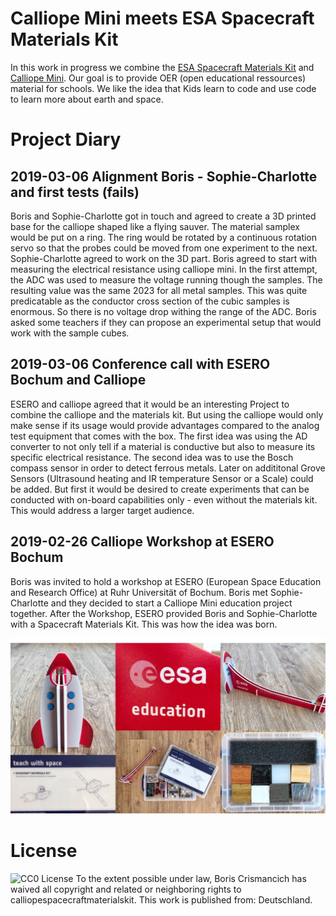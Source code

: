 # Calliope Mini meets ESA Spacecraft Materials Kit
In this work in progress we combine the [ESA Spacecraft Materials Kit](http://www.esa.int/Education/Teachers_Corner/Spacecraft_materials_kit_-_Discovering_the_different_properties_of_materials_Teach_with_space_PR07) and [Calliope Mini](https://www.calliope.cc). Our goal is to provide OER (open educational ressources) material for schools. We like the idea that Kids learn to code and use code to learn more about earth and space.

# Project Diary

## 2019-03-06 Alignment Boris - Sophie-Charlotte and first tests (fails)
Boris and Sophie-Charlotte got in touch and agreed to create a 3D printed base for the calliope shaped like a flying sauver. The material samplex would be put on a ring. The ring would be rotated by a continuous rotation servo so that the probes could be moved from one experiment to the next. Sophie-Charlotte agreed to work on the 3D part. Boris agreed to start with measuring the electrical resistance using calliope mini. In the first attempt, the ADC was used to measure the voltage running though the samples. The resulting value was the same 2023 for all metal samples. This was quite predicatable as the conductor cross section of the cubic samples is enormous. So there is no voltage drop withing the range of the ADC. Boris asked some teachers if they can propose an experimental setup that would work with the sample cubes.

## 2019-03-06 Conference call with ESERO Bochum and Calliope
ESERO and calliope agreed that it would be an interesting Project to combine the calliope and the materials kit. But using the calliope would only make sense if its usage would provide advantages compared to the analog test equipment that comes with the box. The first idea was using the AD converter to not only tell if a material is conductive but also to measure its specific electrical resistance. The second idea was to use the Bosch compass sensor in order to detect ferrous metals. Later on addititonal Grove Sensors (Ultrasound heating and IR temperature Sensor or a Scale) could be added. But first it would be desired to create experiments that can be conducted with on-board capabilities only - even without the materials kit. This would address a larger target audience.

## 2019-02-26 Calliope Workshop at ESERO Bochum
Boris was invited to hold a workshop at ESERO (European Space Education and Research Office) at Ruhr Universität of Bochum. Boris met Sophie-Charlotte and they decided to start a Calliope Mini education project together. After the Workshop, ESERO provided Boris and Sophie-Charlotte with a Spacecraft Materials Kit. This was how the idea was born.

![Picture of Spacecraft Materials Kit](https://raw.githubusercontent.com/crismancich/calliopespacecraftmaterialskit/master/esa_spacecraft_materials_kit.jpg)

# License
![CC0 License](http://i.creativecommons.org/p/zero/1.0/88x31.png)
To the extent possible under law, Boris Crismancich has waived all copyright and related or neighboring rights to calliopespacecraftmaterialskit. This work is published from: Deutschland.



